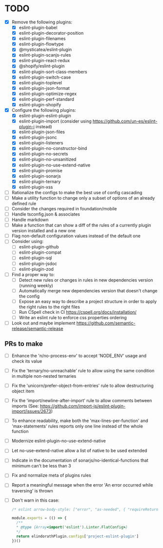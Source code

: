 # TODO

- [x] Remove the following plugins:
  - [x] eslint-plugin-babel
  - [x] eslint-plugin-decorator-position
  - [x] eslint-plugin-filenames
  - [x] eslint-plugin-flowtype
  - [x] @mysticatea/eslint-plugin
  - [x] eslint-plugin-scanjs-rules
  - [x] eslint-plugin-react-redux
  - [x] @shopify/eslint-plugin
  - [x] eslint-plugin-sort-class-members
  - [x] eslint-plugin-switch-case
  - [x] eslint-plugin-toplevel
  - [x] eslint-plugin-json-format
  - [x] eslint-plugin-optimize-regex
  - [x] eslint-plugin-perf-standard
  - [x] eslint-plugin-shopify
- [x] Configure the following plugins:
  - [x] eslint-plugin-eslint-plugin
  - [x] eslint-plugin-import (consider using <https://github.com/un-es/eslint-plugin-i> instead)
  - [x] eslint-plugin-json-files
  - [x] eslint-plugin-jsonc
  - [x] eslint-plugin-listeners
  - [x] eslint-plugin-no-constructor-bind
  - [x] eslint-plugin-no-secrets
  - [x] eslint-plugin-no-unsanitized
  - [x] eslint-plugin-no-use-extend-native
  - [x] eslint-plugin-promise
  - [x] eslint-plugin-sonarjs
  - [x] eslint-plugin-ternary
  - [x] eslint-plugin-xss
- [ ] Rationalize the configs to make the best use of config cascading
- [ ] Make a utility function to change only a subset of options of an already defined rule
- [ ] Consider the changes required in foundation/mobile
- [ ] Handle tsconfig.json & associates
- [ ] Handle markdown
- [ ] Make a function that can show a diff of the rules of a currently plugin version installed and a new one
- [ ] Flag non-default configuration values instead of the default one
- [ ] Consider using:
  - [ ] eslint-plugin-github
  - [ ] eslint-plugin-compat
  - [ ] eslint-plugin-sql
  - [ ] eslint-plugin-jsdoc
  - [ ] eslint-plugin-zod
- [ ] Find a proper way to:
  - [ ] Detect new rules or changes in rules in new dependencies version (running weekly)
  - [ ] Automatically merge new dependencies version that doesn't change the config
  - [ ] Expose an easy way to describe a project structure in order to apply the right rules to the right files
  - [ ] Run CSpell check in CI <https://cspell.org/docs/installation/>
  - [ ] Write an eslint rule to enforce css properties ordering
- [ ] Look out and maybe implement <https://github.com/semantic-release/semantic-release>

## PRs to make

- [ ] Enhance the 'n/no-process-env' to accept 'NODE_ENV' usage and check its value
- [ ] Fix the 'ternary/no-unreachable' rule to allow using the same condition in multiple non-nested ternaries
- [ ] Fix the 'unicorn/prefer-object-from-entries' rule to allow destructuring object item
- [ ] Fix the 'import/newline-after-import' rule to allow comments between imports (See: <https://github.com/import-js/eslint-plugin-import/issues/2673>)
- [ ] To enhance readability, make both the 'max-lines-per-function' and 'max-statements' rules reports only one line instead of the whole function
- [ ] Modernize eslint-plugin-no-use-extend-native
- [ ] Let no-use-extend-native allow a list of native to be used extended
- [ ] Indicate in the documentation of sonarjs/no-identical-functions that minimum can't be less than 3
- [ ] Fix and normalize meta of plugins rules
- [ ] Report a meaningful message when the error 'An error occurred while traversing' is thrown
- [ ] Don't warn in this case:

  ```javascript
  /* eslint arrow-body-style: ["error", "as-needed", { "requireReturnForObjectLiteral": true }] */

  module.exports = (() => {
    /**
    * @type {Array<import('eslint').Linter.FlatConfig>}
    */
    return elindorathPlugin.configs['project-eslint-plugin']
  })()
  ```
